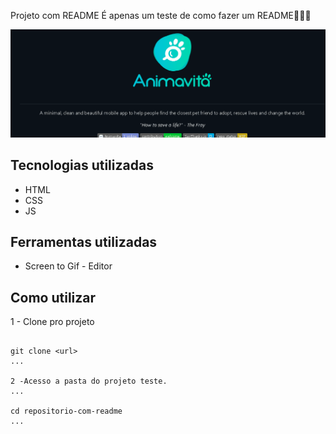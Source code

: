 Projeto com README
É apenas um teste de como fazer um README🤖🐱‍👤

[<img src="./tela.gif" alt="gif da tela incicial do projeto">](https://google.com)

## Tecnologias utilizadas 
- HTML
- CSS
- JS

## Ferramentas utilizadas

- Screen to Gif - Editor

## Como utilizar

1 - Clone pro projeto
```

git clone <url>
...

2 -Acesso a pasta do projeto teste.
...

cd repositorio-com-readme
...